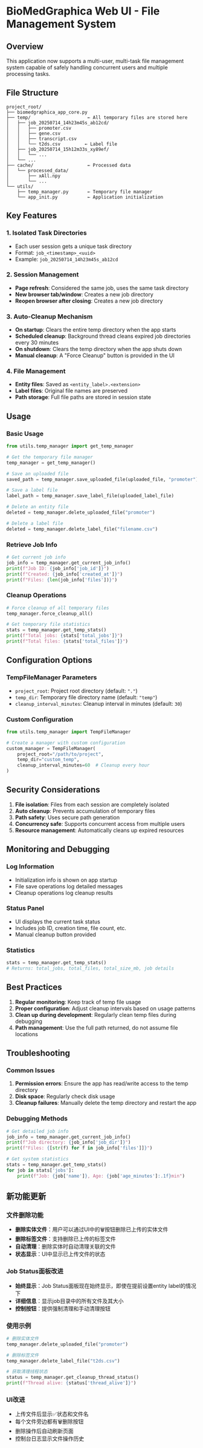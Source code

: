 # BioMedGraphica Web UI - File Management System

## Overview

This application now supports a multi-user, multi-task file management system capable of safely handling concurrent users and multiple processing tasks.

## File Structure

```
project_root/
├── biomedgraphica_app_core.py
├── temp/                     ← All temporary files are stored here
│   ├── job_20250714_14h23m45s_ab12cd/
│   │   ├── promoter.csv
│   │   ├── gene.csv
│   │   ├── transcript.csv
│   │   └── t2ds.csv         ← Label file
│   ├── job_20250714_15h12m33s_xy89ef/
│   │   └── ...
│   └── ...
├── cache/                    ← Processed data
│   └── processed_data/
│       ├── xAll.npy
│       └── ...
└── utils/
    ├── temp_manager.py       ← Temporary file manager
    └── app_init.py           ← Application initialization
```

## Key Features

### 1. Isolated Task Directories
- Each user session gets a unique task directory
- Format: `job_<timestamp>_<uuid>`
- Example: `job_20250714_14h23m45s_ab12cd`

### 2. Session Management
- **Page refresh**: Considered the same job, uses the same task directory
- **New browser tab/window**: Creates a new job directory
- **Reopen browser after closing**: Creates a new job directory

### 3. Auto-Cleanup Mechanism
- **On startup**: Clears the entire temp directory when the app starts
- **Scheduled cleanup**: Background thread cleans expired job directories every 30 minutes
- **On shutdown**: Clears the temp directory when the app shuts down
- **Manual cleanup**: A "Force Cleanup" button is provided in the UI

### 4. File Management
- **Entity files**: Saved as `<entity_label>.<extension>`
- **Label files**: Original file names are preserved
- **Path storage**: Full file paths are stored in session state

## Usage

### Basic Usage
```python
from utils.temp_manager import get_temp_manager

# Get the temporary file manager
temp_manager = get_temp_manager()

# Save an uploaded file
saved_path = temp_manager.save_uploaded_file(uploaded_file, "promoter")

# Save a label file
label_path = temp_manager.save_label_file(uploaded_label_file)

# Delete an entity file
deleted = temp_manager.delete_uploaded_file("promoter")

# Delete a label file
deleted = temp_manager.delete_label_file("filename.csv")
```

### Retrieve Job Info
```python
# Get current job info
job_info = temp_manager.get_current_job_info()
print(f"Job ID: {job_info['job_id']}")
print(f"Created: {job_info['created_at']}")
print(f"Files: {len(job_info['files'])}")
```

### Cleanup Operations
```python
# Force cleanup of all temporary files
temp_manager.force_cleanup_all()

# Get temporary file statistics
stats = temp_manager.get_temp_stats()
print(f"Total jobs: {stats['total_jobs']}")
print(f"Total files: {stats['total_files']}")
```

## Configuration Options

### TempFileManager Parameters
- `project_root`: Project root directory (default: `"."`)
- `temp_dir`: Temporary file directory name (default: `"temp"`)
- `cleanup_interval_minutes`: Cleanup interval in minutes (default: `30`)

### Custom Configuration
```python
from utils.temp_manager import TempFileManager

# Create a manager with custom configuration
custom_manager = TempFileManager(
    project_root="/path/to/project",
    temp_dir="custom_temp",
    cleanup_interval_minutes=60  # Cleanup every hour
)
```

## Security Considerations

1. **File isolation**: Files from each session are completely isolated
2. **Auto cleanup**: Prevents accumulation of temporary files
3. **Path safety**: Uses secure path generation
4. **Concurrency safe**: Supports concurrent access from multiple users
5. **Resource management**: Automatically cleans up expired resources

## Monitoring and Debugging

### Log Information
- Initialization info is shown on app startup
- File save operations log detailed messages
- Cleanup operations log cleanup results

### Status Panel
- UI displays the current task status
- Includes job ID, creation time, file count, etc.
- Manual cleanup button provided

### Statistics
```python
stats = temp_manager.get_temp_stats()
# Returns: total_jobs, total_files, total_size_mb, job details
```

## Best Practices

1. **Regular monitoring**: Keep track of temp file usage
2. **Proper configuration**: Adjust cleanup intervals based on usage patterns
3. **Clean up during development**: Regularly clean temp files during debugging
4. **Path management**: Use the full path returned, do not assume file locations

## Troubleshooting

### Common Issues
1. **Permission errors**: Ensure the app has read/write access to the temp directory
2. **Disk space**: Regularly check disk usage
3. **Cleanup failures**: Manually delete the temp directory and restart the app

### Debugging Methods
```python
# Get detailed job info
job_info = temp_manager.get_current_job_info()
print(f"Job directory: {job_info['job_dir']}")
print(f"Files: {[str(f) for f in job_info['files']]}")

# Get system statistics
stats = temp_manager.get_temp_stats()
for job in stats['jobs']:
    print(f"Job: {job['name']}, Age: {job['age_minutes']:.1f}min")
```

## 新功能更新

### 文件删除功能
- **删除实体文件**：用户可以通过UI中的🗑️按钮删除已上传的实体文件
- **删除标签文件**：支持删除已上传的标签文件
- **自动清理**：删除实体时自动清理关联的文件
- **状态显示**：UI中显示已上传文件的状态

### Job Status面板改进
- **始终显示**：Job Status面板现在始终显示，即使在提前设置entity label的情况下
- **详细信息**：显示job目录中的所有文件及其大小
- **控制按钮**：提供强制清理和手动清理按钮

### 使用示例
```python
# 删除实体文件
temp_manager.delete_uploaded_file("promoter")

# 删除标签文件
temp_manager.delete_label_file("t2ds.csv")

# 获取清理线程状态
status = temp_manager.get_cleanup_thread_status()
print(f"Thread alive: {status['thread_alive']}")
```

### UI改进
- 上传文件后显示✅状态和文件名
- 每个文件旁边都有🗑️删除按钮
- 删除操作后自动刷新页面
- 控制台日志显示文件操作历史
